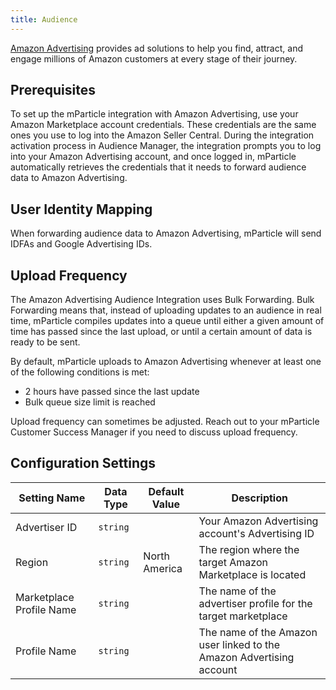 ```yaml
---
title: Audience
---
```


[Amazon  Advertising](https://advertising.amazon.com/) provides ad solutions to help you find, attract, and engage millions of Amazon customers at every stage of their journey.

## Prerequisites 

To set up the mParticle integration with Amazon Advertising, use your Amazon Marketplace account credentials. These credentials are the same ones you use to log into the Amazon Seller Central. During the integration activation process in Audience Manager, the integration prompts you to log into your Amazon Advertising account, and once logged in, mParticle automatically retrieves the credentials that it needs to forward audience data to Amazon Advertising.

## User Identity Mapping

When forwarding audience data to Amazon Advertising, mParticle will send IDFAs and Google Advertising IDs.

## Upload Frequency

The Amazon Advertising Audience Integration uses Bulk Forwarding. Bulk Forwarding means that, instead of uploading updates to an audience in real time, mParticle compiles updates into a queue until either a given amount of time has passed since the last upload, or until a certain amount of data is ready to be sent.

By default, mParticle uploads to Amazon Advertising whenever at least one of the following conditions is met:

* 2 hours have passed since the last update
* Bulk queue size limit is reached

Upload frequency can sometimes be adjusted. Reach out to your mParticle Customer Success Manager if you need to discuss upload frequency.

## Configuration Settings

Setting Name | Data Type | Default Value | Description  
|---|---|---|---
Advertiser ID	| `string` | <unset> | Your Amazon Advertising account's Advertising ID
Region | `string` | North America | The region where the target Amazon Marketplace is located
Marketplace Profile	Name | `string` | <unset> | The name of the advertiser profile for the target marketplace
Profile Name | `string` | <unset> | The name of the Amazon user linked to the Amazon Advertising account

